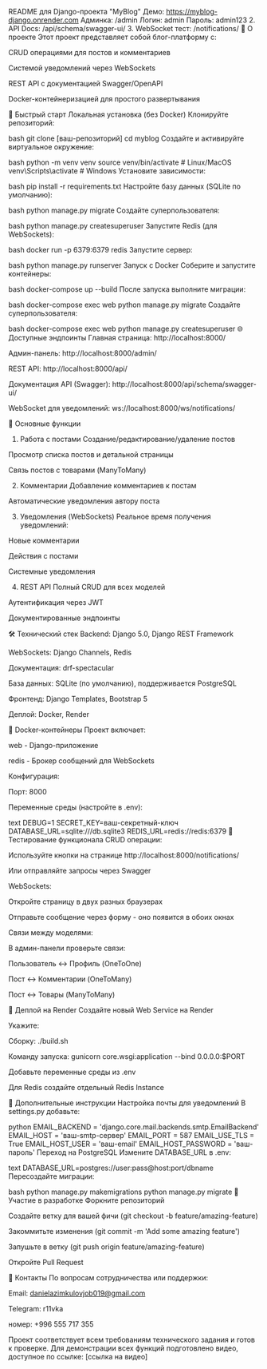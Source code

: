README для Django-проекта "MyBlog"
Демо: https://myblog-django.onrender.com
Админка: /admin
Логин: admin
Пароль: admin123
2. API Docs: /api/schema/swagger-ui/
3. WebSocket тест: /notifications/
📌 О проекте
Этот проект представляет собой блог-платформу с:

CRUD операциями для постов и комментариев

Системой уведомлений через WebSockets

REST API с документацией Swagger/OpenAPI

Docker-контейнеризацией для простого развертывания

🚀 Быстрый старт
Локальная установка (без Docker)
Клонируйте репозиторий:

bash
git clone [ваш-репозиторий]
cd myblog
Создайте и активируйте виртуальное окружение:

bash
python -m venv venv
source venv/bin/activate  # Linux/MacOS
venv\Scripts\activate     # Windows
Установите зависимости:

bash
pip install -r requirements.txt
Настройте базу данных (SQLite по умолчанию):

bash
python manage.py migrate
Создайте суперпользователя:

bash
python manage.py createsuperuser
Запустите Redis (для WebSockets):

bash
docker run -p 6379:6379 redis
Запустите сервер:

bash
python manage.py runserver
Запуск с Docker
Соберите и запустите контейнеры:

bash
docker-compose up --build
После запуска выполните миграции:

bash
docker-compose exec web python manage.py migrate
Создайте суперпользователя:

bash
docker-compose exec web python manage.py createsuperuser
🌐 Доступные эндпоинты
Главная страница: http://localhost:8000/

Админ-панель: http://localhost:8000/admin/

REST API: http://localhost:8000/api/

Документация API (Swagger): http://localhost:8000/api/schema/swagger-ui/

WebSocket для уведомлений: ws://localhost:8000/ws/notifications/

🔧 Основные функции
1. Работа с постами
Создание/редактирование/удаление постов

Просмотр списка постов и детальной страницы

Связь постов с товарами (ManyToMany)

2. Комментарии
Добавление комментариев к постам

Автоматические уведомления автору поста

3. Уведомления (WebSockets)
Реальное время получения уведомлений:

Новые комментарии

Действия с постами

Системные уведомления

4. REST API
Полный CRUD для всех моделей

Аутентификация через JWT

Документированные эндпоинты

🛠 Технический стек
Backend: Django 5.0, Django REST Framework

WebSockets: Django Channels, Redis

Документация: drf-spectacular

База данных: SQLite (по умолчанию), поддерживается PostgreSQL

Фронтенд: Django Templates, Bootstrap 5

Деплой: Docker, Render

🐳 Docker-контейнеры
Проект включает:

web - Django-приложение

redis - Брокер сообщений для WebSockets

Конфигурация:

Порт: 8000

Переменные среды (настройте в .env):

text
DEBUG=1
SECRET_KEY=ваш-секретный-ключ
DATABASE_URL=sqlite:///db.sqlite3
REDIS_URL=redis://redis:6379
🧪 Тестирование функционала
CRUD операции:

Используйте кнопки на странице http://localhost:8000/notifications/

Или отправляйте запросы через Swagger

WebSockets:

Откройте страницу в двух разных браузерах

Отправьте сообщение через форму - оно появится в обоих окнах

Связи между моделями:

В админ-панели проверьте связи:

Пользователь ↔ Профиль (OneToOne)

Пост ↔ Комментарии (OneToMany)

Пост ↔ Товары (ManyToMany)

🔄 Деплой на Render
Создайте новый Web Service на Render

Укажите:

Сборку: ./build.sh

Команду запуска: gunicorn core.wsgi:application --bind 0.0.0.0:$PORT

Добавьте переменные среды из .env

Для Redis создайте отдельный Redis Instance

📝 Дополнительные инструкции
Настройка почты для уведомлений
В settings.py добавьте:

python
EMAIL_BACKEND = 'django.core.mail.backends.smtp.EmailBackend'
EMAIL_HOST = 'ваш-smtp-сервер'
EMAIL_PORT = 587
EMAIL_USE_TLS = True
EMAIL_HOST_USER = 'ваш-email'
EMAIL_HOST_PASSWORD = 'ваш-пароль'
Переход на PostgreSQL
Измените DATABASE_URL в .env:

text
DATABASE_URL=postgres://user:pass@host:port/dbname
Пересоздайте миграции:

bash
python manage.py makemigrations
python manage.py migrate
🤝 Участие в разработке
Форкните репозиторий

Создайте ветку для вашей фичи (git checkout -b feature/amazing-feature)

Закоммитьте изменения (git commit -m 'Add some amazing feature')

Запушьте в ветку (git push origin feature/amazing-feature)

Откройте Pull Request

📧 Контакты
По вопросам сотрудничества или поддержки:

Email: danielazimkulovjob019@gmail.com

Telegram: r11vka

номер: +996 555 717 355

Проект соответствует всем требованиям технического задания и готов к проверке. Для демонстрации всех функций подготовлено видео, доступное по ссылке: [ссылка на видео]
